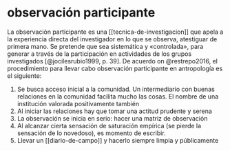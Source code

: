 # observación participante
La observación participante es una [[tecnica-de-investigacion]] que apela a la experiencia directa del investigador en lo que se observa, atestiguar de primera mano. Se pretende que sea sistemática y «controlada», para generar a través de la participación en actividades de los grupos investigados [@jocilesrubio1999, p. 39]. De acuerdo on @restrepo2016, el procedimiento para llevar cabo observación participante en antropología es el siguiente:

1. Se busca acceso inicial a la comunidad. Un intermediario con buenas relaciones en la comunidad facilita mucho las cosas. El nombre de una institución valorada positivamente también
2. Al iniciar las relaciones hay que tomar una actitud prudente y serena
3. La observación se inicia en serio: hacer una matriz de observación 
4. Al alcanzar cierta sensación de saturación empírica (se pierde la sensación de lo novedoso), es momento de escribir.
5. Llevar un [[diario-de-campo]] y hacerlo siempre limpia y públicamente
